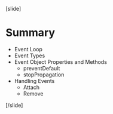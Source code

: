 [slide]

# Summary

- Event Loop
- Event Types
- Event Object Properties and Methods
    - preventDefault 
    - stopPropagation
- Handling Events
    - Attach
    - Remove


[/slide]